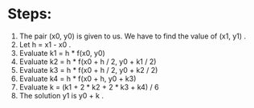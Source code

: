 # Steps:
1. The pair (x0, y0) is given to us. We have to find the value of (x1, y1) .
2. Let h = x1 - x0 .
3. Evaluate k1 = h * f(x0, y0)
4. Evaluate k2 = h * f(x0 + h / 2, y0 + k1 / 2)
5. Evaluate k3 = h * f(x0 + h / 2, y0 + k2 / 2)
6. Evaluate k4 = h * f(x0 + h, y0 + k3)
7. Evaluate k = (k1 + 2 * k2 + 2 * k3 + k4) / 6
8. The solution y1 is y0 + k .